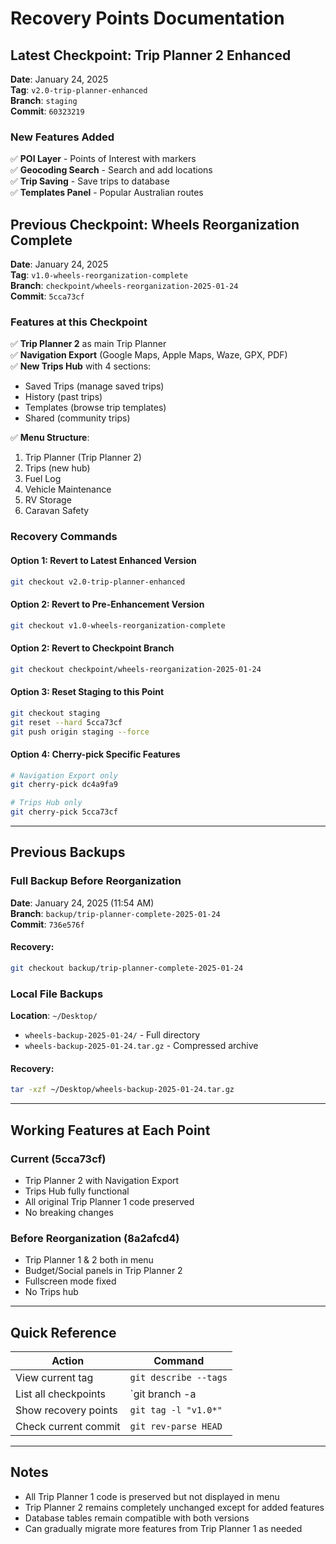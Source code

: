 # Recovery Points Documentation

## Latest Checkpoint: Trip Planner 2 Enhanced
**Date**: January 24, 2025  
**Tag**: `v2.0-trip-planner-enhanced`  
**Branch**: `staging`  
**Commit**: `60323219`

### New Features Added
✅ **POI Layer** - Points of Interest with markers  
✅ **Geocoding Search** - Search and add locations  
✅ **Trip Saving** - Save trips to database  
✅ **Templates Panel** - Popular Australian routes  

## Previous Checkpoint: Wheels Reorganization Complete
**Date**: January 24, 2025  
**Tag**: `v1.0-wheels-reorganization-complete`  
**Branch**: `checkpoint/wheels-reorganization-2025-01-24`  
**Commit**: `5cca73cf`

### Features at this Checkpoint
✅ **Trip Planner 2** as main Trip Planner  
✅ **Navigation Export** (Google Maps, Apple Maps, Waze, GPX, PDF)  
✅ **New Trips Hub** with 4 sections:
- Saved Trips (manage saved trips)
- History (past trips)
- Templates (browse trip templates)
- Shared (community trips)

✅ **Menu Structure**:
1. Trip Planner (Trip Planner 2)
2. Trips (new hub)
3. Fuel Log
4. Vehicle Maintenance
5. RV Storage
6. Caravan Safety

### Recovery Commands

#### Option 1: Revert to Latest Enhanced Version
```bash
git checkout v2.0-trip-planner-enhanced
```

#### Option 2: Revert to Pre-Enhancement Version
```bash
git checkout v1.0-wheels-reorganization-complete
```

#### Option 2: Revert to Checkpoint Branch
```bash
git checkout checkpoint/wheels-reorganization-2025-01-24
```

#### Option 3: Reset Staging to this Point
```bash
git checkout staging
git reset --hard 5cca73cf
git push origin staging --force
```

#### Option 4: Cherry-pick Specific Features
```bash
# Navigation Export only
git cherry-pick dc4a9fa9

# Trips Hub only
git cherry-pick 5cca73cf
```

---

## Previous Backups

### Full Backup Before Reorganization
**Date**: January 24, 2025 (11:54 AM)  
**Branch**: `backup/trip-planner-complete-2025-01-24`  
**Commit**: `736e576f`

#### Recovery:
```bash
git checkout backup/trip-planner-complete-2025-01-24
```

### Local File Backups
**Location**: `~/Desktop/`
- `wheels-backup-2025-01-24/` - Full directory
- `wheels-backup-2025-01-24.tar.gz` - Compressed archive

#### Recovery:
```bash
tar -xzf ~/Desktop/wheels-backup-2025-01-24.tar.gz
```

---

## Working Features at Each Point

### Current (5cca73cf)
- Trip Planner 2 with Navigation Export
- Trips Hub fully functional
- All original Trip Planner 1 code preserved
- No breaking changes

### Before Reorganization (8a2afcd4)
- Trip Planner 1 & 2 both in menu
- Budget/Social panels in Trip Planner 2
- Fullscreen mode fixed
- No Trips hub

---

## Quick Reference

| Action | Command |
|--------|---------|
| View current tag | `git describe --tags` |
| List all checkpoints | `git branch -a | grep checkpoint` |
| Show recovery points | `git tag -l "v1.0*"` |
| Check current commit | `git rev-parse HEAD` |

---

## Notes
- All Trip Planner 1 code is preserved but not displayed in menu
- Trip Planner 2 remains completely unchanged except for added features
- Database tables remain compatible with both versions
- Can gradually migrate more features from Trip Planner 1 as needed